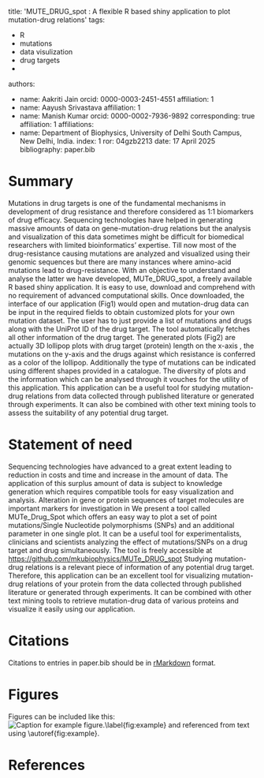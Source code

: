 title: 'MUTE_DRUG_spot : A flexible R based shiny application to plot mutation-drug relations'
tags:
  - R
  - mutations
  - data visulization
  - drug targets
  - 
authors:
  - name: Aakriti Jain
    orcid: 0000-0003-2451-4551
    affiliation: 1
  - name: Aayush Srivastava
    affiliation: 1
  - name: Manish Kumar
    orcid: 0000-0002-7936-9892
    corresponding: true 
    affiliation: 1
affiliations:
 - name: Department of Biophysics, University of Delhi South Campus, New Delhi, India. 
   index: 1
   ror: 04gzb2213
date:  17 April 2025
bibliography: paper.bib


# Summary
Mutations in drug targets is one of the fundamental mechanisms in development of drug resistance and therefore considered as 1:1 biomarkers of drug efficacy. Sequencing technologies have helped in generating massive amounts of data on gene-mutation-drug relations but the analysis and visualization of this data sometimes might be difficult for biomedical researchers with limited bioinformatics’ expertise. Till now most of the drug-resistance causing mutations are analyzed and visualized using their genomic sequences but there are many instances where amino-acid mutations lead to drug-resistance. 
With an objective to understand and analyse the latter  we have  developed, MUTe_DRUG_spot, a freely available R based shiny application.  It is easy to use, download and comprehend with no requirement of advanced computational skills. Once downloaded, the interface of our application (Fig1) would open and mutation-drug data can be input in the required fields to obtain customized plots for your own mutation dataset. The user has to just provide a list of mutations and drugs along with the UniProt ID of the drug target. The tool automatically fetches all other information of the drug target. 
The generated plots (Fig2) are actually 3D lollipop plots with drug target (protein) length on the x-axis , the mutations on the y-axis and the drugs against which resistance is conferred as a color of the lollipop. Additionally the type of mutations can be indicated using different shapes provided in a catalogue. The diversity of plots and the information which can be analysed through it vouches for the utility of this application.
This application can be a useful tool for studying mutation-drug relations from data collected through published literature or generated through experiments. It can also be combined with other text mining tools to assess the suitability of any potential drug target.



# Statement of need
Sequencing technologies have advanced to a great extent leading to reduction in costs and time and increase in the amount of data. The application of this surplus amount of data is subject to knowledge generation which requires compatible tools for easy visualization and analysis. Alteration in gene or protein sequences of target molecules are important markers for investigation in 
We present a tool called MUTe_Drug_Spot which offers an easy way to plot a set of point mutations/Single Nucleotide polymorphisms (SNPs) and an additional parameter in one single plot. It can be a useful tool for experimentalists, clinicians and scientists analyzing the effect of mutations/SNPs on a drug target and drug simultaneously. The tool is freely accessible at https://github.com/mkubiophysics/MUTe_DRUG_spot
Studying mutation-drug relations is a relevant piece of information of any potential drug target. 
Therefore, this application can be an excellent tool for visualizing mutation-drug relations of your protein from the data collected through published literature or generated through experiments. It can be combined with other text mining tools to retrieve mutation-drug data of various proteins and visualize it easily using our application.    

   




# Citations

Citations to entries in paper.bib should be in
[rMarkdown](http://rmarkdown.rstudio.com/authoring_bibliographies_and_citations.html)
format.


# Figures

Figures can be included like this:
![Caption for example figure.\label{fig:example}](figure.png)
and referenced from text using \autoref{fig:example}.



# References
